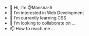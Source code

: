 - 👋 Hi, I’m @Mansha-S
- 👀 I’m interested in Web Development
- 🌱 I’m currently learning CSS
- 💞️ I’m looking to collaborate on ...
- 📫 How to reach me ...

<!---
Mansha-S/Mansha-S is a ✨ special ✨ repository because its `README.md` (this file) appears on your GitHub profile.
You can click the Preview link to take a look at your changes.
--->
